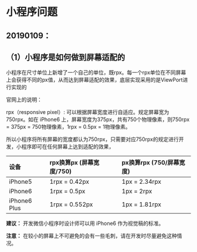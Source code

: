 # 小程序问题

## 20190109：

## （1）小程序是如何做到屏幕适配的

小程序在尺寸单位上新增了一个自己的单位，既rpx。每一个rpx单位在不同屏幕上会获得不同的px值，从而达到屏幕适配的效果，底层实现采用的是ViewPort进行实现的

官网上的说明：

rpx（responsive pixel）: 可以根据屏幕宽度进行自适应。规定屏幕宽为750rpx。如在 iPhone6 上，屏幕宽度为375px，共有750个物理像素，则750rpx = 375px = 750物理像素，1rpx = 0.5px = 1物理像素。

所以小程序将所有屏幕的宽度都认为750rpx，只需要对应750rpx的规定进行开发，小程序即可在任何屏幕上达到适配的效果，

| 设备         | rpx换算px (屏幕宽度/750) | px换算rpx (750/屏幕宽度) |
| :----------- | :----------------------- | :----------------------- |
| iPhone5      | 1rpx = 0.42px            | 1px = 2.34rpx            |
| iPhone6      | 1rpx = 0.5px             | 1px = 2rpx               |
| iPhone6 Plus | 1rpx = 0.552px           | 1px = 1.81rpx            |

**建议：** 开发微信小程序时设计师可以用 iPhone6 作为视觉稿的标准。

**注意：** 在较小的屏幕上不可避免的会有一些毛刺，请在开发时尽量避免这种情况。